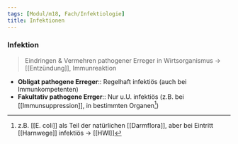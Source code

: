 ```yaml
---
tags: [Modul/m18, Fach/Infektiologie]
title: Infektionen
---
```

### Infektion
> Eindringen & Vermehren pathogener Erreger in Wirtsorganismus → [[Entzündung]], Immunreaktion
- **Obligat pathogene Erreger**:: Regelhaft infektiös (auch bei Immunkompetenten)
- **Fakultativ pathogene Errger**:: Nur u.U. infektiös (z.B. bei [[Immunsuppression]], in bestimmten Organen[^1])

[^1]: z.B. [[E. coli]] als Teil der natürlichen [[Darmflora]], aber bei Eintritt [[Harnwege]] infektiös → [[HWI]]